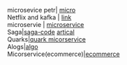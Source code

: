 microsevice petr| [micro](https://piotrminkowski.com/) <br/>
Netflix and kafka | [link](https://www.confluent.io/blog/how-kafka-is-used-by-netflix/)   <br/>
microservie | [microservice](https://github.com/greenlearner01/Microservices-Architecture)  <br/>
Saga|[saga-code](https://github.com/debezium/debezium-examples/tree/master/saga)  [artical](https://www.infoq.com/articles/saga-orchestration-outbox/?itm_campaign=rightbar_v2&itm_source=infoq&itm_medium=articles_link&itm_content=link_text)  <br/>
Quarks|[quark micorservice](https://github.com/quarkusio/quarkus/blob/main/MAINTAINERS.adoc)  <br/>
Alogs|[algo](https://gitlab.com/whacks/sandbox/-/tree/master)  <br/>
Micorservice(ecommerce)|[ecommerce](https://github.com/ravening/ecommerce-microservice/tree/master/invoice)  <br/>
